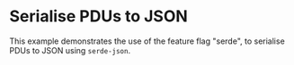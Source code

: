 # Serialise PDUs to JSON

This example demonstrates the use of the feature flag "serde", to serialise PDUs to JSON using `serde-json`.
